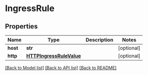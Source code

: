 # IngressRule

## Properties
Name | Type | Description | Notes
------------ | ------------- | ------------- | -------------
**host** | **str** |  | [optional] 
**http** | [**HTTPIngressRuleValue**](HTTPIngressRuleValue.md) |  | [optional] 

[[Back to Model list]](../README.md#documentation-for-models) [[Back to API list]](../README.md#documentation-for-api-endpoints) [[Back to README]](../README.md)


